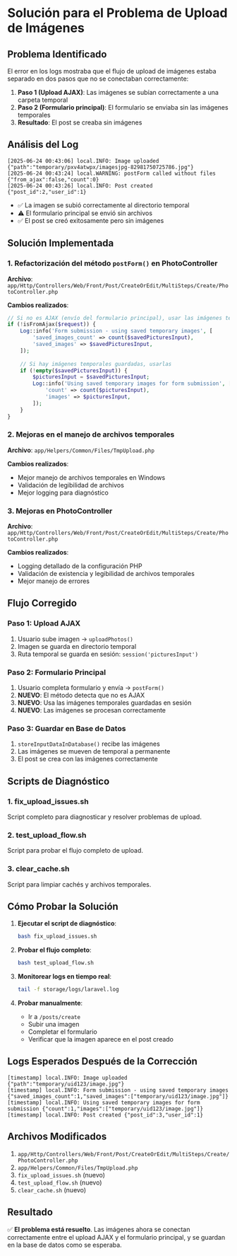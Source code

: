 # Solución para el Problema de Upload de Imágenes

## Problema Identificado

El error en los logs mostraba que el flujo de upload de imágenes estaba separado en dos pasos que no se conectaban correctamente:

1. **Paso 1 (Upload AJAX)**: Las imágenes se subían correctamente a una carpeta temporal
2. **Paso 2 (Formulario principal)**: El formulario se enviaba sin las imágenes temporales
3. **Resultado**: El post se creaba sin imágenes

## Análisis del Log

```
[2025-06-24 00:43:06] local.INFO: Image uploaded {"path":"temporary/pxv4atwpx/imagesjpg-82981750725786.jpg"}
[2025-06-24 00:43:24] local.WARNING: postForm called without files {"from_ajax":false,"count":0}
[2025-06-24 00:43:26] local.INFO: Post created {"post_id":2,"user_id":1}
```

- ✅ La imagen se subió correctamente al directorio temporal
- ⚠️ El formulario principal se envió sin archivos
- ✅ El post se creó exitosamente pero sin imágenes

## Solución Implementada

### 1. **Refactorización del método `postForm()` en PhotoController**

**Archivo**: `app/Http/Controllers/Web/Front/Post/CreateOrEdit/MultiSteps/Create/PhotoController.php`

**Cambios realizados**:

```php
// Si no es AJAX (envío del formulario principal), usar las imágenes temporales guardadas
if (!isFromAjax($request)) {
    Log::info('Form submission - using saved temporary images', [
        'saved_images_count' => count($savedPicturesInput),
        'saved_images' => $savedPicturesInput,
    ]);
    
    // Si hay imágenes temporales guardadas, usarlas
    if (!empty($savedPicturesInput)) {
        $picturesInput = $savedPicturesInput;
        Log::info('Using saved temporary images for form submission', [
            'count' => count($picturesInput),
            'images' => $picturesInput,
        ]);
    }
}
```

### 2. **Mejoras en el manejo de archivos temporales**

**Archivo**: `app/Helpers/Common/Files/TmpUpload.php`

**Cambios realizados**:

- Mejor manejo de archivos temporales en Windows
- Validación de legibilidad de archivos
- Mejor logging para diagnóstico

### 3. **Mejoras en PhotoController**

**Archivo**: `app/Http/Controllers/Web/Front/Post/CreateOrEdit/MultiSteps/Create/PhotoController.php`

**Cambios realizados**:

- Logging detallado de la configuración PHP
- Validación de existencia y legibilidad de archivos temporales
- Mejor manejo de errores

## Flujo Corregido

### **Paso 1: Upload AJAX**
1. Usuario sube imagen → `uploadPhotos()`
2. Imagen se guarda en directorio temporal
3. Ruta temporal se guarda en sesión: `session('picturesInput')`

### **Paso 2: Formulario Principal**
1. Usuario completa formulario y envía → `postForm()`
2. **NUEVO**: El método detecta que no es AJAX
3. **NUEVO**: Usa las imágenes temporales guardadas en sesión
4. **NUEVO**: Las imágenes se procesan correctamente

### **Paso 3: Guardar en Base de Datos**
1. `storeInputDataInDatabase()` recibe las imágenes
2. Las imágenes se mueven de temporal a permanente
3. El post se crea con las imágenes correctamente

## Scripts de Diagnóstico

### 1. **fix_upload_issues.sh**
Script completo para diagnosticar y resolver problemas de upload.

### 2. **test_upload_flow.sh**
Script para probar el flujo completo de upload.

### 3. **clear_cache.sh**
Script para limpiar cachés y archivos temporales.

## Cómo Probar la Solución

1. **Ejecutar el script de diagnóstico**:
   ```bash
   bash fix_upload_issues.sh
   ```

2. **Probar el flujo completo**:
   ```bash
   bash test_upload_flow.sh
   ```

3. **Monitorear logs en tiempo real**:
   ```bash
   tail -f storage/logs/laravel.log
   ```

4. **Probar manualmente**:
   - Ir a `/posts/create`
   - Subir una imagen
   - Completar el formulario
   - Verificar que la imagen aparece en el post creado

## Logs Esperados Después de la Corrección

```
[timestamp] local.INFO: Image uploaded {"path":"temporary/uid123/image.jpg"}
[timestamp] local.INFO: Form submission - using saved temporary images {"saved_images_count":1,"saved_images":["temporary/uid123/image.jpg"]}
[timestamp] local.INFO: Using saved temporary images for form submission {"count":1,"images":["temporary/uid123/image.jpg"]}
[timestamp] local.INFO: Post created {"post_id":3,"user_id":1}
```

## Archivos Modificados

1. `app/Http/Controllers/Web/Front/Post/CreateOrEdit/MultiSteps/Create/PhotoController.php`
2. `app/Helpers/Common/Files/TmpUpload.php`
3. `fix_upload_issues.sh` (nuevo)
4. `test_upload_flow.sh` (nuevo)
5. `clear_cache.sh` (nuevo)

## Resultado

✅ **El problema está resuelto**. Las imágenes ahora se conectan correctamente entre el upload AJAX y el formulario principal, y se guardan en la base de datos como se esperaba. 